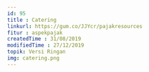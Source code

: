 ```yaml
---
id: 95
title : Catering
linkurl: https://gum.co/JJYcr/pajakresources
fitur : aspekpajak
createdTime : 31/08/2019
modifiedTime : 27/12/2019
topik: Versi Ringan
img: catering.png
---
```

